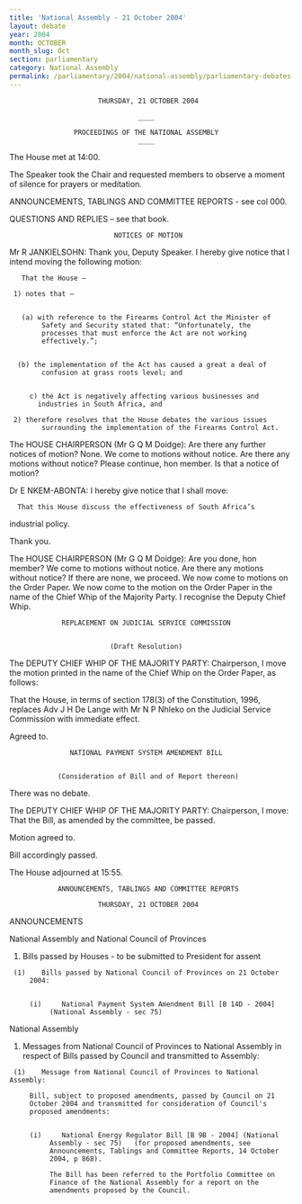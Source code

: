 ```yaml
---
title: 'National Assembly - 21 October 2004'
layout: debate
year: 2004
month: OCTOBER
month_slug: Oct
section: parliamentary
category: National Assembly
permalink: /parliamentary/2004/national-assembly/parliamentary-debates-NA-2004-10-21
---
```




                          THURSDAY, 21 OCTOBER 2004

                                    ____

                    PROCEEDINGS OF THE NATIONAL ASSEMBLY
                                    ____

The House met at 14:00.

The Speaker took the Chair and requested members to observe a moment of
silence for prayers or meditation.

ANNOUNCEMENTS, TABLINGS AND COMMITTEE REPORTS - see col 000.

QUESTIONS AND REPLIES – see that book.


                              NOTICES OF MOTION


Mr R JANKIELSOHN: Thank you, Deputy Speaker. I hereby give notice that I
intend moving the following motion:

       That the House –

     1) notes that –


       (a) with reference to the Firearms Control Act the Minister of
            Safety and Security stated that: “Unfortunately, the
            processes that must enforce the Act are not working
            effectively.”;


      (b) the implementation of the Act has caused a great a deal of
            confusion at grass roots level; and


         c) the Act is negatively affecting various businesses and
           industries in South Africa, and

     2) therefore resolves that the House debates the various issues
            surrounding the implementation of the Firearms Control Act.


The HOUSE CHAIRPERSON (Mr G Q M Doidge): Are there any further notices of
motion?  None.  We come to motions without notice. Are there any motions
without notice?  Please continue, hon member. Is that a notice of motion?

Dr E NKEM-ABONTA: I hereby give notice that I shall move:

      That this House discuss the effectiveness of South Africa’s
  industrial policy.

Thank you.

The HOUSE CHAIRPERSON (Mr G Q M Doidge): Are you done, hon member? We come
to motions without notice.  Are there any motions without notice? If there
are none, we proceed.  We now come to motions on the Order Paper.  We now
come to the motion on the Order Paper in the name of the Chief Whip of the
Majority Party.  I recognise the Deputy Chief Whip.


                 REPLACEMENT ON JUDICIAL SERVICE COMMISSION


                             (Draft Resolution)

The DEPUTY CHIEF WHIP OF THE MAJORITY PARTY: Chairperson, I move the motion
printed in the name of the Chief Whip on the Order Paper, as follows:

  That the House, in terms of section 178(3) of the Constitution, 1996,
  replaces Adv J H De Lange with Mr N P Nhleko on the Judicial Service
  Commission with immediate effect.

Agreed to.


                   NATIONAL PAYMENT SYSTEM AMENDMENT BILL


                (Consideration of Bill and of Report thereon)

There was no debate.

The DEPUTY CHIEF WHIP OF THE MAJORITY PARTY: Chairperson, I move:
      That the Bill, as amended by the committee, be passed.

Motion agreed to.

Bill accordingly passed.

The House adjourned at 15:55.

                ANNOUNCEMENTS, TABLINGS AND COMMITTEE REPORTS

                          THURSDAY, 21 OCTOBER 2004

ANNOUNCEMENTS


National Assembly and National Council of Provinces


1.    Bills passed by Houses - to be submitted to President for assent


     (1)    Bills passed by National Council of Provinces on 21 October
         2004:


         (i)     National Payment System Amendment Bill [B 14D - 2004]
              (National Assembly - sec 75)

National Assembly

1.    Messages from National Council of Provinces to National Assembly in
     respect of Bills passed by Council and transmitted to Assembly:


     (1)    Message from National Council of Provinces to National Assembly:

         Bill, subject to proposed amendments, passed by Council on 21
         October 2004 and transmitted for consideration of Council's
         proposed amendments:


         (i)     National Energy Regulator Bill [B 9B - 2004] (National
              Assembly - sec 75)   (for proposed amendments, see
              Announcements, Tablings and Committee Reports, 14 October
              2004, p 868).

              The Bill has been referred to the Portfolio Committee on
              Finance of the National Assembly for a report on the
              amendments proposed by the Council.



